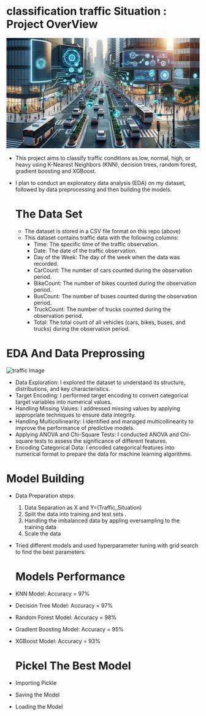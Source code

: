 # classification traffic Situation : Project OverView
  ![traffic Image](https://github.com/germeengehad/Classify-Traffic_Situation/blob/main/ImageForArticle_142_17030224553456456.webp)

- This project aims to classify traffic conditions as low, normal, high, or heavy using K-Nearest Neighbors (KNN), decision trees, random forest, gradient boosting and XGBoost.
- I plan to conduct an exploratory data analysis (EDA) on my dataset, followed by data preprocessing and then building the models.
  
  # The Data Set
  - The dataset is stored in a CSV file format on this repo (above)
  - This dataset contains traffic data with the following columns:
    - Time: The specific time of the traffic observation.
    - Date: The date of the traffic observation.
    - Day of the Week: The day of the week when the data was recorded.
    - CarCount: The number of cars counted during the observation period.
    - BikeCount: The number of bikes counted during the observation period.
    - BusCount: The number of buses counted during the observation period.
    - TruckCount: The number of trucks counted during the observation period.
    - Total: The total count of all vehicles (cars, bikes, buses, and trucks) during the observation period.

# EDA And Data Preprossing
![traffic Image](https://github.com/germeengehad/classify-traffic-conditions/blob/main/download.png)
- Data Exploration: I explored the dataset to understand its structure, distributions, and key characteristics.
- Target Encoding: I performed target encoding to convert categorical target variables into numerical values.
- Handling Missing Values: I addressed missing values by applying appropriate techniques to ensure data integrity.
- Handling Multicollinearity: I identified and managed multicollinearity to improve the performance of predictive models.
- Applying ANOVA and Chi-Square Tests: I conducted ANOVA and Chi-square tests to assess the significance of different features.
- Encoding Categorical Data: I encoded categorical features into numerical format to prepare the data for machine learning algorithms.

# Model Building
- Data Preparation steps:
  1)  Data Separation as X and Y=(Traffic_Situation)
  2)  Split the data into training and test sets .
  3)  Handling the imbalanced data by appling oversampling to the training data
  4)  Scale the data
- Tried different models and used hyperparameter tuning with grid search to find the best parameters.

  # Models Performance 
- KNN Model: Accuracy = 97%
- Decision Tree Model: Accuracy = 97%
- Random Forest Model: Accuracy = 98%
- Gradient Boosting Model: Accuracy = 95%
- XGBoost Model: Accuracy = 93%

  # Pickel The Best Model
- Importing Pickle
- Saving the Model
- Loading the Model


  
      
